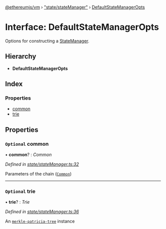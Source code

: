 [@ethereumjs/vm](../README.md) › ["state/stateManager"](../modules/_state_statemanager_.md) › [DefaultStateManagerOpts](_state_statemanager_.defaultstatemanageropts.md)

# Interface: DefaultStateManagerOpts

Options for constructing a [StateManager](_state_index_.statemanager.md).

## Hierarchy

* **DefaultStateManagerOpts**

## Index

### Properties

* [common](_state_statemanager_.defaultstatemanageropts.md#optional-common)
* [trie](_state_statemanager_.defaultstatemanageropts.md#optional-trie)

## Properties

### `Optional` common

• **common**? : *Common*

*Defined in [state/stateManager.ts:32](https://github.com/ethereumjs/ethereumjs-monorepo/blob/master/packages/vm/lib/state/stateManager.ts#L32)*

Parameters of the chain ([`Common`](https://github.com/ethereumjs/ethereumjs-monorepo/tree/master/packages/common))

___

### `Optional` trie

• **trie**? : *Trie*

*Defined in [state/stateManager.ts:36](https://github.com/ethereumjs/ethereumjs-monorepo/blob/master/packages/vm/lib/state/stateManager.ts#L36)*

An [`merkle-patricia-tree`](https://github.com/ethereumjs/ethereumjs-monorepo/tree/master/packages/trie) instance
